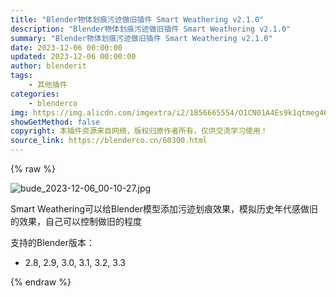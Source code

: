 ```yaml
---
title: "Blender物体划痕污迹做旧插件 Smart Weathering v2.1.0"
description: "Blender物体划痕污迹做旧插件 Smart Weathering v2.1.0"
summary: "Blender物体划痕污迹做旧插件 Smart Weathering v2.1.0"
date: 2023-12-06 00:00:00
updated: 2023-12-06 00:00:00
author: blenderit
tags: 
    - 其他插件
categories:
    - blenderco
img: https://img.alicdn.com/imgextra/i2/1856665554/O1CN01A4Es9k1qtmeg4QHzE_!!1856665554.jpg
showGetMethod: false
copyright: 本插件资源来自网络，版权归原作者所有，仅供交流学习使用！
source_link: https://blenderco.cn/60300.html
---
```


{% raw %}
<p><img class="aligncenter" src="https://img.alicdn.com/imgextra/i2/1856665554/O1CN01A4Es9k1qtmeg4QHzE_!!1856665554.jpg" alt="bude_2023-12-06_00-10-27.jpg"></p><p>Smart Weathering可以给Blender模型添加污迹划痕效果，模拟历史年代感做旧的效果，自己可以控制做旧的程度</p><p>支持的Blender版本：</p><ul>
<li>2.8, 2.9, 3.0, 3.1, 3.2, 3.3</li>
</ul>
<div style="display: none">blenderco</div>
{% endraw %}